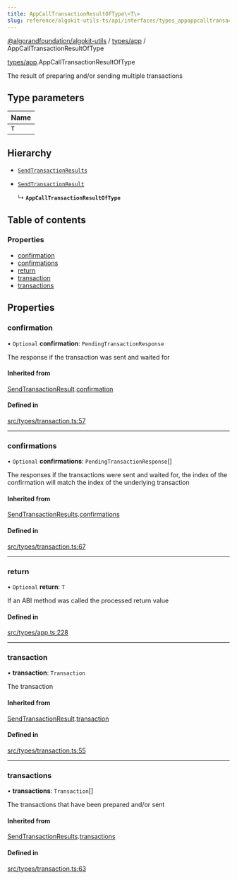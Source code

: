 ```yaml
---
title: AppCallTransactionResultOfType\<T\>
slug: reference/algokit-utils-ts/api/interfaces/types_appappcalltransactionresultoftype
---
```

[@algorandfoundation/algokit-utils](/reference/algokit-utils-ts/api/overview) / [types/app](/reference/algokit-utils-ts/api/modules/types_app/) / AppCallTransactionResultOfType



[types/app](/reference/algokit-utils-ts/api/modules/types_app/).AppCallTransactionResultOfType

The result of preparing and/or sending multiple transactions

## Type parameters

| Name |
| :------ |
| `T` |

## Hierarchy

- [`SendTransactionResults`](/reference/algokit-utils-ts/api/interfaces/types_transactionsendtransactionresults/)

- [`SendTransactionResult`](/reference/algokit-utils-ts/api/interfaces/types_transactionsendtransactionresult/)

  ↳ **`AppCallTransactionResultOfType`**

## Table of contents

### Properties

- [confirmation](#confirmation)
- [confirmations](#confirmations)
- [return](#return)
- [transaction](#transaction)
- [transactions](#transactions)

## Properties

### confirmation

• `Optional` **confirmation**: `PendingTransactionResponse`

The response if the transaction was sent and waited for

#### Inherited from

[SendTransactionResult](/reference/algokit-utils-ts/api/interfaces/types_transactionsendtransactionresult/).[confirmation](/reference/algokit-utils-ts/api/interfaces/types_transactionsendtransactionresult/#confirmation)

#### Defined in

[src/types/transaction.ts:57](https://github.com/algorandfoundation/algokit-utils-ts/blob/main/src/types/transaction.ts#L57)

___

### confirmations

• `Optional` **confirmations**: `PendingTransactionResponse`[]

The responses if the transactions were sent and waited for,
the index of the confirmation will match the index of the underlying transaction

#### Inherited from

[SendTransactionResults](/reference/algokit-utils-ts/api/interfaces/types_transactionsendtransactionresults/).[confirmations](/reference/algokit-utils-ts/api/interfaces/types_transactionsendtransactionresults/#confirmations)

#### Defined in

[src/types/transaction.ts:67](https://github.com/algorandfoundation/algokit-utils-ts/blob/main/src/types/transaction.ts#L67)

___

### return

• `Optional` **return**: `T`

If an ABI method was called the processed return value

#### Defined in

[src/types/app.ts:228](https://github.com/algorandfoundation/algokit-utils-ts/blob/main/src/types/app.ts#L228)

___

### transaction

• **transaction**: `Transaction`

The transaction

#### Inherited from

[SendTransactionResult](/reference/algokit-utils-ts/api/interfaces/types_transactionsendtransactionresult/).[transaction](/reference/algokit-utils-ts/api/interfaces/types_transactionsendtransactionresult/#transaction)

#### Defined in

[src/types/transaction.ts:55](https://github.com/algorandfoundation/algokit-utils-ts/blob/main/src/types/transaction.ts#L55)

___

### transactions

• **transactions**: `Transaction`[]

The transactions that have been prepared and/or sent

#### Inherited from

[SendTransactionResults](/reference/algokit-utils-ts/api/interfaces/types_transactionsendtransactionresults/).[transactions](/reference/algokit-utils-ts/api/interfaces/types_transactionsendtransactionresults/#transactions)

#### Defined in

[src/types/transaction.ts:63](https://github.com/algorandfoundation/algokit-utils-ts/blob/main/src/types/transaction.ts#L63)